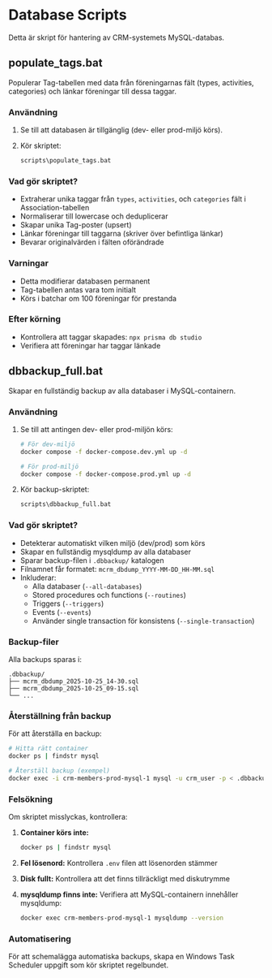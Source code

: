 # Database Scripts

Detta är skript för hantering av CRM-systemets MySQL-databas.

## populate_tags.bat

Populerar Tag-tabellen med data från föreningarnas fält (types, activities, categories) och länkar föreningar till dessa taggar.

### Användning

1. Se till att databasen är tillgänglig (dev- eller prod-miljö körs).

2. Kör skriptet:
   ```bash
   scripts\populate_tags.bat
   ```

### Vad gör skriptet?

- Extraherar unika taggar från `types`, `activities`, och `categories` fält i Association-tabellen
- Normaliserar till lowercase och deduplicerar
- Skapar unika Tag-poster (upsert)
- Länkar föreningar till taggarna (skriver över befintliga länkar)
- Bevarar originalvärden i fälten oförändrade

### Varningar

- Detta modifierar databasen permanent
- Tag-tabellen antas vara tom initialt
- Körs i batchar om 100 föreningar för prestanda

### Efter körning

- Kontrollera att taggar skapades: `npx prisma db studio`
- Verifiera att föreningar har taggar länkade

## dbbackup_full.bat

Skapar en fullständig backup av alla databaser i MySQL-containern.

### Användning

1. Se till att antingen dev- eller prod-miljön körs:
   ```bash
   # För dev-miljö
   docker compose -f docker-compose.dev.yml up -d

   # För prod-miljö
   docker compose -f docker-compose.prod.yml up -d
   ```

2. Kör backup-skriptet:
   ```bash
   scripts\dbbackup_full.bat
   ```

### Vad gör skriptet?

- Detekterar automatiskt vilken miljö (dev/prod) som körs
- Skapar en fullständig mysqldump av alla databaser
- Sparar backup-filen i `.dbbackup/` katalogen
- Filnamnet får formatet: `mcrm_dbdump_YYYY-MM-DD_HH-MM.sql`
- Inkluderar:
  - Alla databaser (`--all-databases`)
  - Stored procedures och functions (`--routines`)
  - Triggers (`--triggers`)
  - Events (`--events`)
  - Använder single transaction för konsistens (`--single-transaction`)

### Backup-filer

Alla backups sparas i:
```
.dbbackup/
├── mcrm_dbdump_2025-10-25_14-30.sql
├── mcrm_dbdump_2025-10-25_09-15.sql
└── ...
```

### Återställning från backup

För att återställa en backup:

```bash
# Hitta rätt container
docker ps | findstr mysql

# Återställ backup (exempel)
docker exec -i crm-members-prod-mysql-1 mysql -u crm_user -p < .dbbackup\mcrm_dbdump_2025-10-25_14-30.sql
```

### Felsökning

Om skriptet misslyckas, kontrollera:

1. **Container körs inte:**
   ```bash
   docker ps | findstr mysql
   ```

2. **Fel lösenord:** Kontrollera `.env` filen att lösenorden stämmer

3. **Disk fullt:** Kontrollera att det finns tillräckligt med diskutrymme

4. **mysqldump finns inte:** Verifiera att MySQL-containern innehåller mysqldump:
   ```bash
   docker exec crm-members-prod-mysql-1 mysqldump --version
   ```

### Automatisering

För att schemalägga automatiska backups, skapa en Windows Task Scheduler uppgift som kör skriptet regelbundet.
